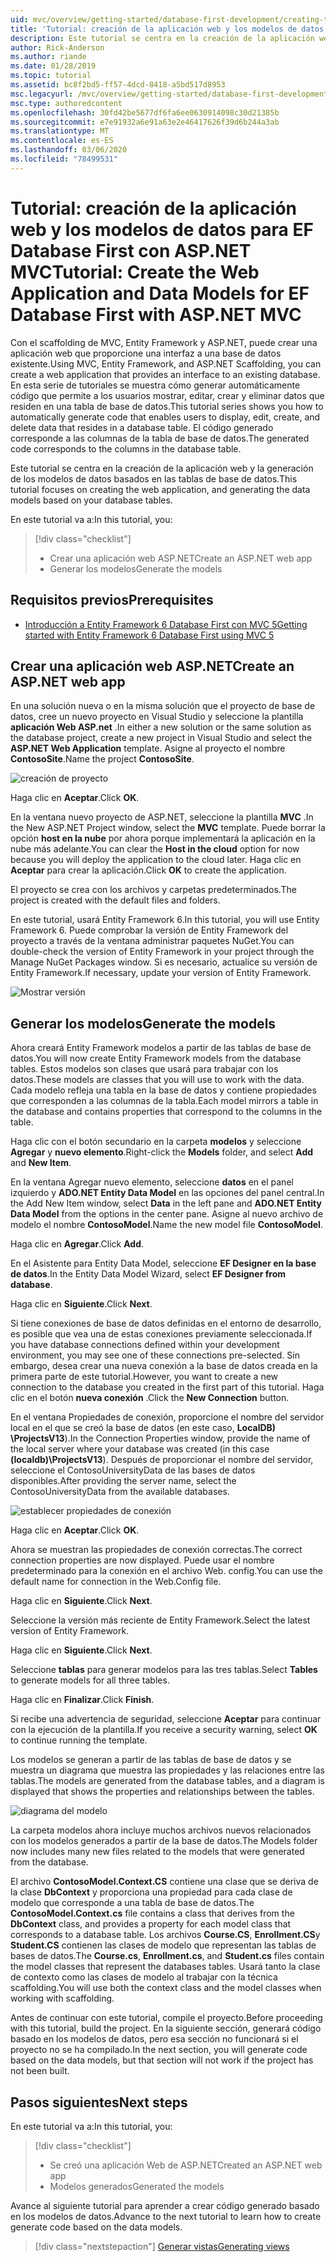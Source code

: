 ```yaml
---
uid: mvc/overview/getting-started/database-first-development/creating-the-web-application
title: 'Tutorial: creación de la aplicación web y los modelos de datos para EF Database First con ASP.NET MVC'
description: Este tutorial se centra en la creación de la aplicación web y la generación de los modelos de datos basados en las tablas de base de datos.
author: Rick-Anderson
ms.author: riande
ms.date: 01/28/2019
ms.topic: tutorial
ms.assetid: bc8f2bd5-ff57-4dcd-8418-a5bd517d8953
msc.legacyurl: /mvc/overview/getting-started/database-first-development/creating-the-web-application
msc.type: authoredcontent
ms.openlocfilehash: 30fd42be5677df6fa6ee0630914098c30d21385b
ms.sourcegitcommit: e7e91932a6e91a63e2e46417626f39d6b244a3ab
ms.translationtype: MT
ms.contentlocale: es-ES
ms.lasthandoff: 03/06/2020
ms.locfileid: "78499531"
---
```

# <a name="tutorial-create-the-web-application-and-data-models-for-ef-database-first-with-aspnet-mvc"></a><span data-ttu-id="8d84f-103">Tutorial: creación de la aplicación web y los modelos de datos para EF Database First con ASP.NET MVC</span><span class="sxs-lookup"><span data-stu-id="8d84f-103">Tutorial: Create the Web Application and Data Models for EF Database First with ASP.NET MVC</span></span>

 <span data-ttu-id="8d84f-104">Con el scaffolding de MVC, Entity Framework y ASP.NET, puede crear una aplicación web que proporcione una interfaz a una base de datos existente.</span><span class="sxs-lookup"><span data-stu-id="8d84f-104">Using MVC, Entity Framework, and ASP.NET Scaffolding, you can create a web application that provides an interface to an existing database.</span></span> <span data-ttu-id="8d84f-105">En esta serie de tutoriales se muestra cómo generar automáticamente código que permite a los usuarios mostrar, editar, crear y eliminar datos que residen en una tabla de base de datos.</span><span class="sxs-lookup"><span data-stu-id="8d84f-105">This tutorial series shows you how to automatically generate code that enables users to display, edit, create, and delete data that resides in a database table.</span></span> <span data-ttu-id="8d84f-106">El código generado corresponde a las columnas de la tabla de base de datos.</span><span class="sxs-lookup"><span data-stu-id="8d84f-106">The generated code corresponds to the columns in the database table.</span></span>

<span data-ttu-id="8d84f-107">Este tutorial se centra en la creación de la aplicación web y la generación de los modelos de datos basados en las tablas de base de datos.</span><span class="sxs-lookup"><span data-stu-id="8d84f-107">This tutorial focuses on creating the web application, and generating the data models based on your database tables.</span></span>

<span data-ttu-id="8d84f-108">En este tutorial va a:</span><span class="sxs-lookup"><span data-stu-id="8d84f-108">In this tutorial, you:</span></span>

> [!div class="checklist"]
> * <span data-ttu-id="8d84f-109">Crear una aplicación web ASP.NET</span><span class="sxs-lookup"><span data-stu-id="8d84f-109">Create an ASP.NET web app</span></span>
> * <span data-ttu-id="8d84f-110">Generar los modelos</span><span class="sxs-lookup"><span data-stu-id="8d84f-110">Generate the models</span></span>

## <a name="prerequisites"></a><span data-ttu-id="8d84f-111">Requisitos previos</span><span class="sxs-lookup"><span data-stu-id="8d84f-111">Prerequisites</span></span>

* [<span data-ttu-id="8d84f-112">Introducción a Entity Framework 6 Database First con MVC 5</span><span class="sxs-lookup"><span data-stu-id="8d84f-112">Getting started with Entity Framework 6 Database First using MVC 5</span></span>](setting-up-database.md)

## <a name="create-an-aspnet-web-app"></a><span data-ttu-id="8d84f-113">Crear una aplicación web ASP.NET</span><span class="sxs-lookup"><span data-stu-id="8d84f-113">Create an ASP.NET web app</span></span>

<span data-ttu-id="8d84f-114">En una solución nueva o en la misma solución que el proyecto de base de datos, cree un nuevo proyecto en Visual Studio y seleccione la plantilla **aplicación Web ASP.net** .</span><span class="sxs-lookup"><span data-stu-id="8d84f-114">In either a new solution or the same solution as the database project, create a new project in Visual Studio and select the **ASP.NET Web Application** template.</span></span> <span data-ttu-id="8d84f-115">Asigne al proyecto el nombre **ContosoSite**.</span><span class="sxs-lookup"><span data-stu-id="8d84f-115">Name the project **ContosoSite**.</span></span>

![creación de proyecto](creating-the-web-application/_static/image1.png)

<span data-ttu-id="8d84f-117">Haga clic en **Aceptar**.</span><span class="sxs-lookup"><span data-stu-id="8d84f-117">Click **OK**.</span></span>

<span data-ttu-id="8d84f-118">En la ventana nuevo proyecto de ASP.NET, seleccione la plantilla **MVC** .</span><span class="sxs-lookup"><span data-stu-id="8d84f-118">In the New ASP.NET Project window, select the **MVC** template.</span></span> <span data-ttu-id="8d84f-119">Puede borrar la opción **host en la nube** por ahora porque implementará la aplicación en la nube más adelante.</span><span class="sxs-lookup"><span data-stu-id="8d84f-119">You can clear the **Host in the cloud** option for now because you will deploy the application to the cloud later.</span></span> <span data-ttu-id="8d84f-120">Haga clic en **Aceptar** para crear la aplicación.</span><span class="sxs-lookup"><span data-stu-id="8d84f-120">Click **OK** to create the application.</span></span>

<span data-ttu-id="8d84f-121">El proyecto se crea con los archivos y carpetas predeterminados.</span><span class="sxs-lookup"><span data-stu-id="8d84f-121">The project is created with the default files and folders.</span></span>

<span data-ttu-id="8d84f-122">En este tutorial, usará Entity Framework 6.</span><span class="sxs-lookup"><span data-stu-id="8d84f-122">In this tutorial, you will use Entity Framework 6.</span></span> <span data-ttu-id="8d84f-123">Puede comprobar la versión de Entity Framework del proyecto a través de la ventana administrar paquetes NuGet.</span><span class="sxs-lookup"><span data-stu-id="8d84f-123">You can double-check the version of Entity Framework in your project through the Manage NuGet Packages window.</span></span> <span data-ttu-id="8d84f-124">Si es necesario, actualice su versión de Entity Framework.</span><span class="sxs-lookup"><span data-stu-id="8d84f-124">If necessary, update your version of Entity Framework.</span></span>

![Mostrar versión](creating-the-web-application/_static/image3.png)

## <a name="generate-the-models"></a><span data-ttu-id="8d84f-126">Generar los modelos</span><span class="sxs-lookup"><span data-stu-id="8d84f-126">Generate the models</span></span>

<span data-ttu-id="8d84f-127">Ahora creará Entity Framework modelos a partir de las tablas de base de datos.</span><span class="sxs-lookup"><span data-stu-id="8d84f-127">You will now create Entity Framework models from the database tables.</span></span> <span data-ttu-id="8d84f-128">Estos modelos son clases que usará para trabajar con los datos.</span><span class="sxs-lookup"><span data-stu-id="8d84f-128">These models are classes that you will use to work with the data.</span></span> <span data-ttu-id="8d84f-129">Cada modelo refleja una tabla en la base de datos y contiene propiedades que corresponden a las columnas de la tabla.</span><span class="sxs-lookup"><span data-stu-id="8d84f-129">Each model mirrors a table in the database and contains properties that correspond to the columns in the table.</span></span>

<span data-ttu-id="8d84f-130">Haga clic con el botón secundario en la carpeta **modelos** y seleccione **Agregar** y **nuevo elemento**.</span><span class="sxs-lookup"><span data-stu-id="8d84f-130">Right-click the **Models** folder, and select **Add** and **New Item**.</span></span>

<span data-ttu-id="8d84f-131">En la ventana Agregar nuevo elemento, seleccione **datos** en el panel izquierdo y **ADO.NET Entity Data Model** en las opciones del panel central.</span><span class="sxs-lookup"><span data-stu-id="8d84f-131">In the Add New Item window, select **Data** in the left pane and **ADO.NET Entity Data Model** from the options in the center pane.</span></span> <span data-ttu-id="8d84f-132">Asigne al nuevo archivo de modelo el nombre **ContosoModel**.</span><span class="sxs-lookup"><span data-stu-id="8d84f-132">Name the new model file **ContosoModel**.</span></span>

<span data-ttu-id="8d84f-133">Haga clic en **Agregar**.</span><span class="sxs-lookup"><span data-stu-id="8d84f-133">Click **Add**.</span></span>

<span data-ttu-id="8d84f-134">En el Asistente para Entity Data Model, seleccione **EF Designer en la base de datos**.</span><span class="sxs-lookup"><span data-stu-id="8d84f-134">In the Entity Data Model Wizard, select **EF Designer from database**.</span></span>

<span data-ttu-id="8d84f-135">Haga clic en **Siguiente**.</span><span class="sxs-lookup"><span data-stu-id="8d84f-135">Click **Next**.</span></span>

<span data-ttu-id="8d84f-136">Si tiene conexiones de base de datos definidas en el entorno de desarrollo, es posible que vea una de estas conexiones previamente seleccionada.</span><span class="sxs-lookup"><span data-stu-id="8d84f-136">If you have database connections defined within your development environment, you may see one of these connections pre-selected.</span></span> <span data-ttu-id="8d84f-137">Sin embargo, desea crear una nueva conexión a la base de datos creada en la primera parte de este tutorial.</span><span class="sxs-lookup"><span data-stu-id="8d84f-137">However, you want to create a new connection to the database you created in the first part of this tutorial.</span></span> <span data-ttu-id="8d84f-138">Haga clic en el botón **nueva conexión** .</span><span class="sxs-lookup"><span data-stu-id="8d84f-138">Click the **New Connection** button.</span></span>

<span data-ttu-id="8d84f-139">En el ventana Propiedades de conexión, proporcione el nombre del servidor local en el que se creó la base de datos (en este caso, **LocalDB) \ProjectsV13**).</span><span class="sxs-lookup"><span data-stu-id="8d84f-139">In the Connection Properties window, provide the name of the local server where your database was created (in this case **(localdb)\ProjectsV13**).</span></span> <span data-ttu-id="8d84f-140">Después de proporcionar el nombre del servidor, seleccione el ContosoUniversityData de las bases de datos disponibles.</span><span class="sxs-lookup"><span data-stu-id="8d84f-140">After providing the server name, select the ContosoUniversityData from the available databases.</span></span>

![establecer propiedades de conexión](creating-the-web-application/_static/image8.png)

<span data-ttu-id="8d84f-142">Haga clic en **Aceptar**.</span><span class="sxs-lookup"><span data-stu-id="8d84f-142">Click **OK**.</span></span>

<span data-ttu-id="8d84f-143">Ahora se muestran las propiedades de conexión correctas.</span><span class="sxs-lookup"><span data-stu-id="8d84f-143">The correct connection properties are now displayed.</span></span> <span data-ttu-id="8d84f-144">Puede usar el nombre predeterminado para la conexión en el archivo Web. config.</span><span class="sxs-lookup"><span data-stu-id="8d84f-144">You can use the default name for connection in the Web.Config file.</span></span>

<span data-ttu-id="8d84f-145">Haga clic en **Siguiente**.</span><span class="sxs-lookup"><span data-stu-id="8d84f-145">Click **Next**.</span></span>

<span data-ttu-id="8d84f-146">Seleccione la versión más reciente de Entity Framework.</span><span class="sxs-lookup"><span data-stu-id="8d84f-146">Select the latest version of Entity Framework.</span></span>

<span data-ttu-id="8d84f-147">Haga clic en **Siguiente**.</span><span class="sxs-lookup"><span data-stu-id="8d84f-147">Click **Next**.</span></span>

<span data-ttu-id="8d84f-148">Seleccione **tablas** para generar modelos para las tres tablas.</span><span class="sxs-lookup"><span data-stu-id="8d84f-148">Select **Tables** to generate models for all three tables.</span></span>

<span data-ttu-id="8d84f-149">Haga clic en **Finalizar**.</span><span class="sxs-lookup"><span data-stu-id="8d84f-149">Click **Finish**.</span></span>

<span data-ttu-id="8d84f-150">Si recibe una advertencia de seguridad, seleccione **Aceptar** para continuar con la ejecución de la plantilla.</span><span class="sxs-lookup"><span data-stu-id="8d84f-150">If you receive a security warning, select **OK** to continue running the template.</span></span>

<span data-ttu-id="8d84f-151">Los modelos se generan a partir de las tablas de base de datos y se muestra un diagrama que muestra las propiedades y las relaciones entre las tablas.</span><span class="sxs-lookup"><span data-stu-id="8d84f-151">The models are generated from the database tables, and a diagram is displayed that shows the properties and relationships between the tables.</span></span>

![diagrama del modelo](creating-the-web-application/_static/image11.png)

<span data-ttu-id="8d84f-153">La carpeta modelos ahora incluye muchos archivos nuevos relacionados con los modelos generados a partir de la base de datos.</span><span class="sxs-lookup"><span data-stu-id="8d84f-153">The Models folder now includes many new files related to the models that were generated from the database.</span></span>

<span data-ttu-id="8d84f-154">El archivo **ContosoModel.Context.CS** contiene una clase que se deriva de la clase **DbContext** y proporciona una propiedad para cada clase de modelo que corresponde a una tabla de base de datos.</span><span class="sxs-lookup"><span data-stu-id="8d84f-154">The **ContosoModel.Context.cs** file contains a class that derives from the **DbContext** class, and provides a property for each model class that corresponds to a database table.</span></span> <span data-ttu-id="8d84f-155">Los archivos **Course.CS**, **Enrollment.CS**y **Student.CS** contienen las clases de modelo que representan las tablas de bases de datos.</span><span class="sxs-lookup"><span data-stu-id="8d84f-155">The **Course.cs**, **Enrollment.cs**, and **Student.cs** files contain the model classes that represent the databases tables.</span></span> <span data-ttu-id="8d84f-156">Usará tanto la clase de contexto como las clases de modelo al trabajar con la técnica scaffolding.</span><span class="sxs-lookup"><span data-stu-id="8d84f-156">You will use both the context class and the model classes when working with scaffolding.</span></span>

<span data-ttu-id="8d84f-157">Antes de continuar con este tutorial, compile el proyecto.</span><span class="sxs-lookup"><span data-stu-id="8d84f-157">Before proceeding with this tutorial, build the project.</span></span> <span data-ttu-id="8d84f-158">En la siguiente sección, generará código basado en los modelos de datos, pero esa sección no funcionará si el proyecto no se ha compilado.</span><span class="sxs-lookup"><span data-stu-id="8d84f-158">In the next section, you will generate code based on the data models, but that section will not work if the project has not been built.</span></span>

## <a name="next-steps"></a><span data-ttu-id="8d84f-159">Pasos siguientes</span><span class="sxs-lookup"><span data-stu-id="8d84f-159">Next steps</span></span>

<span data-ttu-id="8d84f-160">En este tutorial va a:</span><span class="sxs-lookup"><span data-stu-id="8d84f-160">In this tutorial, you:</span></span>

> [!div class="checklist"]
> * <span data-ttu-id="8d84f-161">Se creó una aplicación Web de ASP.NET</span><span class="sxs-lookup"><span data-stu-id="8d84f-161">Created an ASP.NET web app</span></span>
> * <span data-ttu-id="8d84f-162">Modelos generados</span><span class="sxs-lookup"><span data-stu-id="8d84f-162">Generated the models</span></span>

<span data-ttu-id="8d84f-163">Avance al siguiente tutorial para aprender a crear código generado basado en los modelos de datos.</span><span class="sxs-lookup"><span data-stu-id="8d84f-163">Advance to the next tutorial to learn how to create generate code based on the data models.</span></span>
> [!div class="nextstepaction"]
> [<span data-ttu-id="8d84f-164">Generar vistas</span><span class="sxs-lookup"><span data-stu-id="8d84f-164">Generating views</span></span>](generating-views.md)
